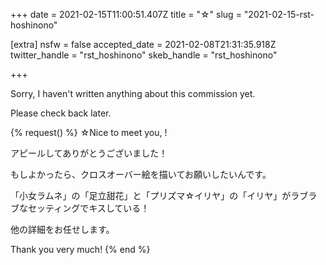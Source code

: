 +++
date = 2021-02-15T11:00:51.407Z
title = "☆"
slug = "2021-02-15-rst-hoshinono"

[extra]
nsfw = false
accepted_date = 2021-02-08T21:31:35.918Z
twitter_handle = "rst_hoshinono"
skeb_handle = "rst_hoshinono"

+++

Sorry, I haven't written anything about this commission yet.

Please check back later.

{% request() %}
☆Nice to meet you, <TODO>!

アピールしてありがとうございました！

もしよかったら、クロスオーバー絵を描いてお願いしたいんです。

「小女ラムネ」の「足立甜花」と「プリズマ☆イリヤ」の「イリヤ」がラブラブなセッティングでキスしている！

他の詳細をお任せします。

Thank you very much!
{% end %}
